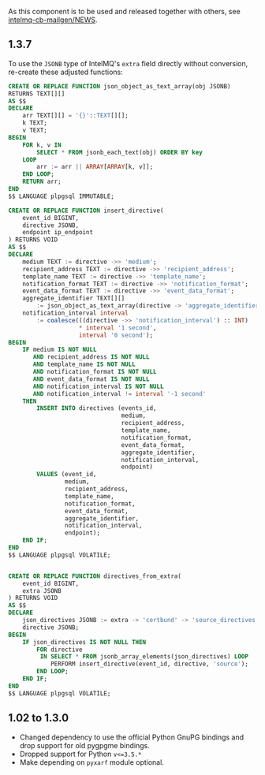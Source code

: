 As this component is to be used and released together with others, see
[intelmq-cb-mailgen/NEWS](https://github.com/Intevation/intelmq-mailgen-release).

## 1.3.7

To use the `JSONB` type of IntelMQ's `extra` field directly without conversion, re-create these adjusted functions:

```sql
CREATE OR REPLACE FUNCTION json_object_as_text_array(obj JSONB)
RETURNS TEXT[][]
AS $$
DECLARE
    arr TEXT[][] = '{}'::TEXT[][];
    k TEXT;
    v TEXT;
BEGIN
    FOR k, v IN
        SELECT * FROM jsonb_each_text(obj) ORDER BY key
    LOOP
        arr := arr || ARRAY[ARRAY[k, v]];
    END LOOP;
    RETURN arr;
END
$$ LANGUAGE plpgsql IMMUTABLE;

CREATE OR REPLACE FUNCTION insert_directive(
    event_id BIGINT,
    directive JSONB,
    endpoint ip_endpoint
) RETURNS VOID
AS $$
DECLARE
    medium TEXT := directive ->> 'medium';
    recipient_address TEXT := directive ->> 'recipient_address';
    template_name TEXT := directive ->> 'template_name';
    notification_format TEXT := directive ->> 'notification_format';
    event_data_format TEXT := directive ->> 'event_data_format';
    aggregate_identifier TEXT[][]
        := json_object_as_text_array(directive -> 'aggregate_identifier');
    notification_interval interval
        := coalesce(((directive ->> 'notification_interval') :: INT)
                    * interval '1 second',
                    interval '0 second');
BEGIN
    IF medium IS NOT NULL
       AND recipient_address IS NOT NULL
       AND template_name IS NOT NULL
       AND notification_format IS NOT NULL
       AND event_data_format IS NOT NULL
       AND notification_interval IS NOT NULL
       AND notification_interval != interval '-1 second'
    THEN
        INSERT INTO directives (events_id,
                                medium,
                                recipient_address,
                                template_name,
                                notification_format,
                                event_data_format,
                                aggregate_identifier,
                                notification_interval,
                                endpoint)
        VALUES (event_id,
                medium,
                recipient_address,
                template_name,
                notification_format,
                event_data_format,
                aggregate_identifier,
                notification_interval,
                endpoint);
    END IF;
END
$$ LANGUAGE plpgsql VOLATILE;


CREATE OR REPLACE FUNCTION directives_from_extra(
    event_id BIGINT,
    extra JSONB
) RETURNS VOID
AS $$
DECLARE
    json_directives JSONB := extra -> 'certbund' -> 'source_directives';
    directive JSONB;
BEGIN
    IF json_directives IS NOT NULL THEN
        FOR directive
         IN SELECT * FROM jsonb_array_elements(json_directives) LOOP
            PERFORM insert_directive(event_id, directive, 'source');
        END LOOP;
    END IF;
END
$$ LANGUAGE plpgsql VOLATILE;
```

## 1.02 to 1.3.0

 * Changed dependency to use the official Python GnuPG bindings
   and drop support for old pygpgme bindings.
 * Dropped support for Python `v<=3.5.*`
 * Make depending on `pyxarf` module optional.
